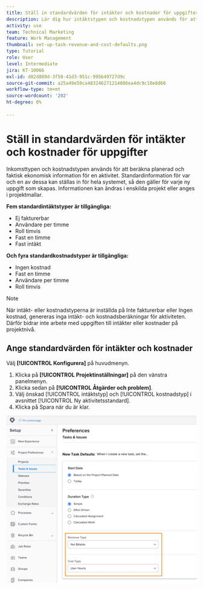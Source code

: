 ```yaml
---
title: Ställ in standardvärden för intäkter och kostnader för uppgifter
description: Lär dig hur intäktstypen och kostnadstypen används för att beräkna planerad och faktisk ekonomisk information för en aktivitet.
activity: use
team: Technical Marketing
feature: Work Management
thumbnail: set-up-task-revenue-and-cost-defaults.png
type: Tutorial
role: User
level: Intermediate
jira: KT-10066
exl-id: d82d889d-3f50-41d3-951c-995b49727d9c
source-git-commit: a25a49e59ca483246271214886ea4dc9c10e8d66
workflow-type: tm+mt
source-wordcount: '202'
ht-degree: 0%

---
```


# Ställ in standardvärden för intäkter och kostnader för uppgifter

Inkomsttypen och kostnadstypen används för att beräkna planerad och faktisk ekonomisk information för en aktivitet. Standardinformation för var och en av dessa kan ställas in för hela systemet, så den gäller för varje ny uppgift som skapas. Informationen kan ändras i enskilda projekt eller anges i projektmallar.

**Fem standardintäktstyper är tillgängliga:**

* Ej fakturerbar
* Användare per timme
* Roll timvis
* Fast en timme
* Fast intäkt

**Och fyra standardkostnadstyper är tillgängliga:**

* Ingen kostnad
* Fast en timme
* Användare per timme
* Roll timvis

>[!NOTE]
>
>När intäkt- eller kostnadstyperna är inställda på Inte fakturerbar eller Ingen kostnad, genereras inga intäkt- och kostnadsberäkningar för aktiviteten. Därför bidrar inte arbete med uppgiften till intäkter eller kostnader på projektnivå.

## Ange standardvärden för intäkter och kostnader

Välj **[!UICONTROL Konfigurera]** på huvudmenyn.

1. Klicka på **[!UICONTROL Projektinställningar]** på den vänstra panelmenyn.
1. Klicka sedan på **[!UICONTROL Åtgärder och problem]**.
1. Välj önskad [!UICONTROL intäktstyp] och [!UICONTROL kostnadstyp] i avsnittet [!UICONTROL Ny aktivitetsstandard].
1. Klicka på Spara när du är klar.

![En bild av hur du ställer in standardvärden för intäkter och kostnader](assets/setting-up-finances-3.png)
